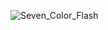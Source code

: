 
![Seven_Color_Flash](https://user-images.githubusercontent.com/106355475/224198579-e9831379-7e72-4bfa-b144-c2ea3529faad.png)
